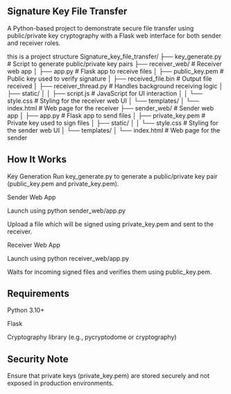 ## Signature Key File Transfer
A Python-based project to demonstrate secure file transfer using public/private key cryptography with a Flask web interface for both sender and receiver roles.

this is a project structure
Signature_key_file_transfer/
├── key_generate.py                        # Script to generate public/private key pairs
├── receiver_web/                          # Receiver web app
│   ├── app.py                             # Flask app to receive files
│   ├── public_key.pem                     # Public key used to verify signature
│   ├── received_file.bin                  # Output file received
│   ├── receiver_thread.py                 # Handles background receiving logic
│   ├── static/
│   │   ├── script.js                      # JavaScript for UI interaction
│   │   └── style.css                      # Styling for the receiver web UI
│   └── templates/
│       └── index.html                     # Web page for the receiver
├── sender_web/                            # Sender web app
│   ├── app.py                             # Flask app to send files
│   ├── private_key.pem                    # Private key used to sign files
│   ├── static/
│   │   └── style.css                      # Styling for the sender web UI
│   └── templates/
│       └── index.html                     # Web page for the sender

## How It Works
Key Generation
Run key_generate.py to generate a public/private key pair (public_key.pem and private_key.pem).

Sender Web App

Launch using python sender_web/app.py

Upload a file which will be signed using private_key.pem and sent to the receiver.

Receiver Web App

Launch using python receiver_web/app.py

Waits for incoming signed files and verifies them using public_key.pem.

## Requirements
Python 3.10+

Flask

Cryptography library (e.g., pycryptodome or cryptography)

## Security Note
Ensure that private keys (private_key.pem) are stored securely and not exposed in production environments.
